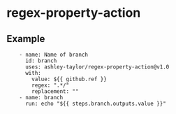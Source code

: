 # regex-property-action

## Example
```
    - name: Name of branch
      id: branch
      uses: ashley-taylor/regex-property-action@v1.0
      with:
        value: ${{ github.ref }}
        regex: ".*/"
        replacement: ""
    - name: branch
      run: echo "${{ steps.branch.outputs.value }}"
``` 
   
